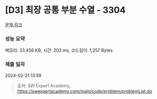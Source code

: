 # [D3] 최장 공통 부분 수열 - 3304 

[문제 링크](https://swexpertacademy.com/main/code/problem/problemDetail.do?contestProbId=AWBOHEx66kIDFAWr) 

### 성능 요약

메모리: 33,456 KB, 시간: 203 ms, 코드길이: 1,257 Bytes

### 제출 일자

2024-02-21 13:59



> 출처: SW Expert Academy, https://swexpertacademy.com/main/code/problem/problemList.do